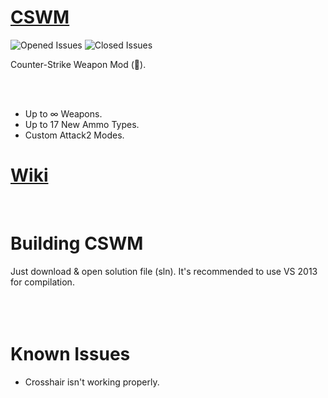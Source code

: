 # [CSWM](https://forums.alliedmods.net/showthread.php?t=308229)
![Opened Issues](http://isitmaintained.com/badge/open/beqaGurgenidze/CSWM.svg)
![Closed Issues](http://isitmaintained.com/badge/closed/beqaGurgenidze/CSWM.svg)

Counter-Strike Weapon Mod (:gun:).

<br><br>

- Up to ∞ Weapons.
- Up to 17 New Ammo Types.
- Custom Attack2 Modes.

# [Wiki](https://github.com/BeqaGurgenidze/CSWM/wiki)
<br>

# Building CSWM
Just download & open solution file (sln). It's recommended to use VS 2013 for compilation.
<br><br><br><br>

# Known Issues
- Crosshair isn't working properly.
<br><br><br><br>
